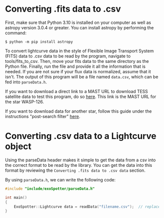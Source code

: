 # Converting .fits data to .csv

First, make sure that Python 3.10 is installed on your computer as well as astropy version 3.0.4 or greater. You can install astropy by performing the command:
```
$ python -m pip install astropy
```

To convert lightcurve data in the style of Flexible Image Transport System (FITS) data to .csv data to be read by the program, navigate to tools/fits_to_csv. Then, move your fits data to the same directory as the Python file. Finally, run the file and provide it all the information that is needed. If you are not sure if your flux data is normalized, assume that it isn't. The output of this program will be a file named `data.csv`, which can be fed into `parseData.h`.

If you want to download a direct link to a MAST URL to download TESS satellite data to test this program, do so [here](https://archive.stsci.edu/missions/tess/tid/s0001/0000/0000/2515/5310/tess2018206045859-s0001-0000000025155310-0120-s_lc.fits). This link is the MAST URL for the star WASP-126.

If you want to download data for another star, follow this guide under the instructions "post-search filter" [here](https://outerspace.stsci.edu/display/TESS/6.1.6+-+Searching+For+And+Retrieving+TESS+Mission+Products).


# Converting .csv data to a Lightcurve object

Using the parseData header makes it simple to get the data from a csv into the correct format to be read by the library. You can get the data into this format by reviewing the `Converting .fits data to .csv data` section.

By using `parseData.h`, we can write the following code:
```cpp
#include "include/exoSpotter/parseData.h"

int main()
{
    ExoSpotter::Lightcurve data = readData("filename.csv");  // replace "filename" with your file's name
}
```
